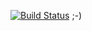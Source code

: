[![Build Status](https://travis-ci.org/rdpanek/rdpanekcz.svg?branch=master)](https://travis-ci.org/rdpanek/rdpanekcz) ;-)